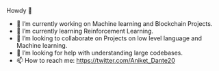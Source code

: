 Howdy 👋

- 🔭 I’m currently working on Machine learning and Blockchain Projects.
- 🌱 I’m currently learning Reinforcement Learning.
- 👯 I’m looking to collaborate on Projects on low level language and Machine learning.
- 🤔 I’m looking for help with understanding large codebases.
- 📫 How to reach me: https://twitter.com/Aniket_Dante20

